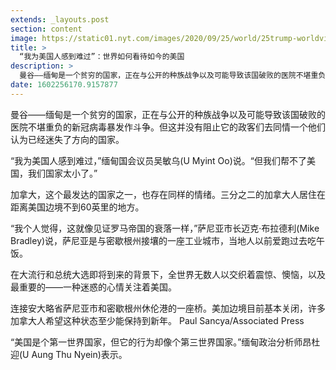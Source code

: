 ```yaml
--- 
extends: _layouts.post 
section: content 
image: https://static01.nyt.com/images/2020/09/25/world/25trump-worldview3/merlin_177550689_26aa5830-2060-4cfa-a4f7-cc4cd20ce385-articleLarge.jpg 
title: > 
  “我为美国人感到难过”：世界如何看待如今的美国 
description: > 
  曼谷——缅甸是一个贫穷的国家，正在与公开的种族战争以及可能导致该国破败的医院不堪重负的新冠病毒暴发作斗争。但这并没有阻止它的政客们去同情一个他们认为已经迷失了方向的国家。“我为美国人感到难过，”缅甸国会议员吴敏乌(U Myint Oo)说。“但我们帮不了美国，我们国家太小了。”加拿大，这个最发达的国家之一，也存在同样的情绪。三分之二的加拿大人居住在距离美国边境不到60英里的地方。“我个人觉得，这就像见证罗马帝国的衰落一样，”萨尼亚市长迈克·布拉德利(Mike Bradley)说，萨尼亚是与密歇根州接壤的一座工业城市，当地人以前爱跑过去吃午饭。在大流行和总统大选即将到来的背景下，全世界无数人以交织着震惊、懊恼，以及最重要的——一种迷惑的心情关注着美国。连接安大略省萨尼亚市和密歇根州休伦港的一座桥。美加边境目前基本关闭，许多加拿大人希望这种状态至少能保持到新年。 Paul Sancya/Associated Press“美国是个第一世界国家，但它的行为却像个第三世界国家。”缅甸政治分析师昂杜迎(U Aung Thu Nyein)表示。 
date: 1602256170.9157877 
--- 
```

曼谷——缅甸是一个贫穷的国家，正在与公开的种族战争以及可能导致该国破败的医院不堪重负的新冠病毒暴发作斗争。但这并没有阻止它的政客们去同情一个他们认为已经迷失了方向的国家。

“我为美国人感到难过，”缅甸国会议员吴敏乌(U Myint Oo)说。“但我们帮不了美国，我们国家太小了。”

加拿大，这个最发达的国家之一，也存在同样的情绪。三分之二的加拿大人居住在距离美国边境不到60英里的地方。

“我个人觉得，这就像见证罗马帝国的衰落一样，”萨尼亚市长迈克·布拉德利(Mike Bradley)说，萨尼亚是与密歇根州接壤的一座工业城市，当地人以前爱跑过去吃午饭。

在大流行和总统大选即将到来的背景下，全世界无数人以交织着震惊、懊恼，以及最重要的——一种迷惑的心情关注着美国。

连接安大略省萨尼亚市和密歇根州休伦港的一座桥。美加边境目前基本关闭，许多加拿大人希望这种状态至少能保持到新年。 Paul Sancya/Associated Press

“美国是个第一世界国家，但它的行为却像个第三世界国家。”缅甸政治分析师昂杜迎(U Aung Thu Nyein)表示。